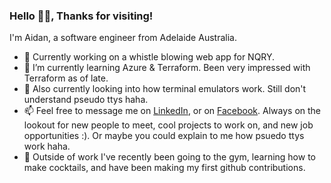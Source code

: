 ### Hello 🙋‍♂️, Thanks for visiting!
I'm Aidan, a software engineer from Adelaide Australia.
- 🔭 Currently working on a whistle blowing web app for NQRY.
- 🌱 I’m currently learning Azure & Terraform. Been very impressed with Terraform as of late.
- 🤔 Also currently looking into how terminal emulators work. Still don't understand pseudo ttys haha.
- 📫 Feel free to message me on [LinkedIn](https://www.linkedin.com/in/huydo1999/), or on [Facebook](https://www.facebook.com/huy.do.315/). Always on the lookout for new people to meet, cool projects to work on, and new job opportunities :). Or maybe you could explain to me how psuedo ttys work haha.
- 🏡 Outside of work I've recently been going to the gym, learning how to make cocktails, and have been making my first github contributions.
